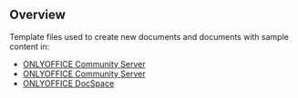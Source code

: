 ## Overview

Template files used to create new documents and documents with sample content in: 

* [ONLYOFFICE Community Server](https://github.com/ONLYOFFICE/portals/)
* [ONLYOFFICE Community Server](https://github.com/ONLYOFFICE/communityserver/)
* [ONLYOFFICE DocSpace](https://github.com/ONLYOFFICE/DocSpace/)

